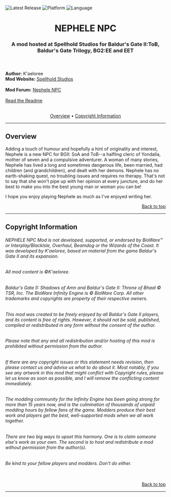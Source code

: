 ![Latest Release](https://img.shields.io/github/v/release/spellholdstudios/Nephele_NPC?include_prereleases&color=darkred)<a name="top" id="top">
![Platform](https://img.shields.io/static/v1?label=platform&message=windows%20%7C%20Mac%20%7C%20linux&color=informational)
![Language](https://img.shields.io/static/v1?label=language&message=English&color=limegreen)


<div align="center"><h1>NEPHELE NPC</h1>

<h3>A mod hosted at Spellhold Studios for Baldur's Gate II:ToB, Baldur's Gate Trilogy, BG2:EE and EET<h3>

</div><br />


**Author:** K'aeloree  
**Mod Website:** <a href="http://www.spellholdstudios.net/ie/nephele">Spellhold Studios</a><br /><br />
**Mod Forum:** <a href="http://www.shsforums.net/forum/608-nephele/">Nephele NPC</a><br /><br />
<a href="https://spellholdstudios.github.io/readmes/nephele_readme.html">Read the Readme</a><br /><br />


<div align="center">
<a href="#intro">Overview</a> &#8226; <a href="#credits">Copyright Information</a></br>
</div>

<hr>


## <a name="intro" id="intro"></a>Overview

Adding a touch of humour and hopefully a hint of originality and interest, Nephele is a new NPC for BGII: SoA and ToB--a halfling cleric of Yondalla, mother of seven and a compulsive adventurer.
A woman of many stories, Nephele has lived a long and sometimes dangerous life, been married, had children (and grandchildren), and dealt with her demons. Nephele has no earth-shaking quest, no troubling issues and requires no therapy. That's not to say that she won't pipe up with her opinion at every juncture, and do her best to make you into the best young man or woman you can be!

I hope you enjoy playing Nephele as much as I've enjoyed writing her.


<div align="right"><a href="#top">Back to top</a></div>


<hr>



## <a name="credits" id="credits"></a>Copyright Information

###### NEPHELE NPC Mod is not developed, supported, or endorsed by BioWare&trade; or Interplay/BlackIsle, Overhaul, Beamdog or the Wizards of the Coast. It was developed by K'aeloree, based on material from the game Baldur's Gate II and its expansion.
###### All mod content is &copy;K'aeloree.
###### Baldur's Gate II: Shadows of Amn and Baldur's Gate II: Throne of Bhaal &copy; TSR, Inc. The BioWare Infinity Engine is &copy; BioWare Corp. All other trademarks and copyrights are property of their respective owners.

###### This mod was created to be freely enjoyed by all Baldur's Gate II players, and its content is free of rights. However, it should not be sold, published, compiled or redistributed in any form without the consent of the author.
###### Please note that any and all redistribution and/or hosting of this mod is prohibited without permission from the author.

###### If there are any copyright issues or this statement needs revision, then please contact us and advise us what to do about it. Most notably, if you see any artwork in this mod that might conflict with Copyright rules, please let us know as soon as possible, and I will remove the conflicting content immediately.

###### The modding community for the Infinity Engine has been going strong for more than 15 years now, and is the culmination of thousands of unpaid modding hours by fellow fans of the game. Modders produce their best work and players get the best, well-supported mods when we all work together.
###### There are two big ways to upset this harmony. One is to claim someone else's work as your own. The second is to host and redistribute a mod without permission from the author(s).
###### Be kind to your fellow players and modders. Don't do either.</br></br>
<div align="right"><a href="#top">Back to top</a></div>


<hr>
